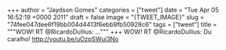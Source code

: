 
+++
author = "Jaydson Gomes"
categories = ["tweet"]
date = "Tue Apr 05 16:52:19 +0000 2011"
draft = false
image = "{TWEET_IMAGE}"
slug = "74fee047dee6f19bb004d4413f6ebb9fb50928c6"
tags = ["tweet"]
title = """WOW! RT @RicardoDullius: ..."""
+++
WOW! RT @RicardoDullius: Du caralho! http://youtu.be/uOzpSWui3No
